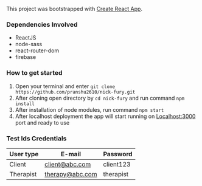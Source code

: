 This project was bootstrapped with [Create React App](https://github.com/facebook/create-react-app).
### Dependencies Involved
* ReactJS
* node-sass
* react-router-dom
* firebase
### How to get started
1. Open your terminal and enter `git clone https://github.com/pranshu2610/nick-fury.git`
2. After cloning open directory by `cd nick-fury` and run command `npm install`
3. After installation of node modules, run command `npm start`
4. After localhost deployment the app will start running on [Localhost:3000](localhost:3000) port and ready to use
### Test Ids Credentials
User type  | E-mail | Password
------------- | ------------- | -------------
Client   | client@abc.com | client123
Therapist  | therapy@abc.com | therapist